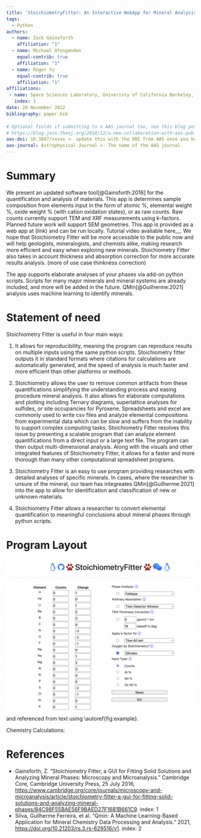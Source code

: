```yaml
---
title: 'StoichiometryFitter: An Interactive WebApp for Mineral Analysis'
tags:
  - Python
authors:
  - name: Zack Gainsforth
    affiliation: "1" 
  - name: Michael Ofengenden
    equal-contrib: true
    affiliation: "1"
  - name: Roger Yu
    equal-contrib: true
    affiliation: "1"
affiliations:
 - name: Space Sciences Laboratory, Univeristy of California Berkeley, 7 Gauss Way CA, USA
   index: 1
date: 20 November 2022
bibliography: paper.bib

# Optional fields if submitting to a AAS journal too, see this blog post:
# https://blog.joss.theoj.org/2018/12/a-new-collaboration-with-aas-publishing
aas-doi: 10.3847/xxxxx <- update this with the DOI from AAS once you know it.
aas-journal: Astrophysical Journal <- The name of the AAS journal.
---
```


# Summary
We present an updated software tool[@Gainsforth:2016] for the quantification and analysis of materials. This app is determines sample composition from elements input in the form of atomic %, elemental weight %, oxide weight % (with cation oxidation states), or as raw counts. Raw counts currently support TEM and XRF measurements using k-factors. Planned future work will support SEM geometries. This app is provided as a web app at (link) and can be run locally. Tutorial video avaliable here__. We hope that Stoichiometry Fitter will be more accessible to the public now and will help geologists, mineralogists, and chemists alike, making research more efficient and easy when exploring new minerals. Stoichiometry Fitter also takes in account thickness and absorption correction for more accurate results analysis. (more of use case thinkness correction)

The app supports elaborate analyses of your phases via add-on python scripts.  Scripts for many major minerals and mineral systems are already included, and more will be added in the future.  QMin[@Guilherme:2021] analysis uses machine learning to identify minerals.


# Statement of need
Stoichiometry Fitter is useful in four main ways:

1. It allows for reproducibility, meaning the program can reproduce results on multiple inputs using the same python scripts. Stoichiometry fitter outputs it in standard formats where citations for calculations are automatically generated, and the speed of analysis is much faster and more efficient than other platforms or methods. 

2. Stoichiometry allows the user to remove common artifacts from these quantifications simplifying the understanding process and easing procedure mineral analysis. It also allows for elaborate computations and plotting including Ternary diagrams, superlattice analyses for sulfides, or site occupancies for Pyroxene. Spreadsheets and excel are commonly used to write csv files and analyze elemental compositions from experimental data which can be slow and suffers from the inability to support complex computing tasks. Stoichiometry Fitter resolves this issue by presenting a scalable program that can analyze element quantifications from a direct input or a large text file. The program can then output multi-dimensional analysis. Along with the visuals and other integrated features of Stoichiometry Fitter, it allows for a faster and more thorough than many other computational spreadsheet programs.

3. Stoichiometry Fitter is an easy to use program providing researches with detailed analyses of specific minerals. In cases, where the researcher is unsure of the mineral, our team has integreates QMin[@Guilherme:2021] into the app to allow for identification and classification of new or unknown materials.

4. Stoichiometry Fitter allows a researcher to convert elemental quantification to meaningful conclusions about mineral phases through python scripts.

# Program Layout
![View of WebApp.\label{fig:example}](image.png)
and referenced from text using \autoref{fig:example}.

Chemistry Calculations:

# References

- Gainsforth, Z. “Stoichiometry Fitter, a GUI for Fitting Solid Solutions and Analyzing Mineral Phases: Microscopy and Microanalysis.” Cambridge Core, Cambridge University Press, 25 July 2016, https://www.cambridge.org/core/journals/microscopy-and-microanalysis/article/stoichiometry-fitter-a-gui-for-fitting-solid-solutions-and-analyzing-mineral-phases/84C98F55BAE56F9BAED27F1681B661C9. 
  index: 1
- Silva, Guilherme Ferreira, et al. “Qmin: A Machine Learning-Based Application for Mineral Chemistry Data Processing and Analysis.” 2021, https://doi.org/10.21203/rs.3.rs-629516/v1. 
  index: 2
